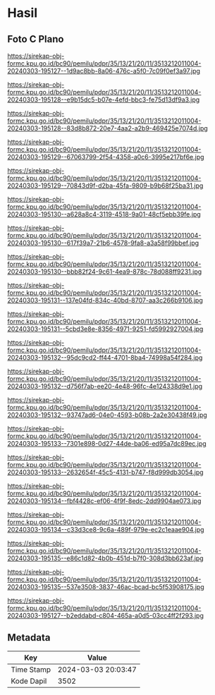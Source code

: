 # Hasil

## Foto C Plano

https://sirekap-obj-formc.kpu.go.id/bc90/pemilu/pdpr/35/13/21/20/11/3513212011004-20240303-195127--1d9ac8bb-8a06-476c-a5f0-7c09f0ef3a97.jpg

https://sirekap-obj-formc.kpu.go.id/bc90/pemilu/pdpr/35/13/21/20/11/3513212011004-20240303-195128--e9b15dc5-b07e-4efd-bbc3-fe75d13df9a3.jpg

https://sirekap-obj-formc.kpu.go.id/bc90/pemilu/pdpr/35/13/21/20/11/3513212011004-20240303-195128--83d8b872-20e7-4aa2-a2b9-469425e7074d.jpg

https://sirekap-obj-formc.kpu.go.id/bc90/pemilu/pdpr/35/13/21/20/11/3513212011004-20240303-195129--67063799-2f54-4358-a0c6-3995e217bf6e.jpg

https://sirekap-obj-formc.kpu.go.id/bc90/pemilu/pdpr/35/13/21/20/11/3513212011004-20240303-195129--70843d9f-d2ba-45fa-9809-b9b68f25ba31.jpg

https://sirekap-obj-formc.kpu.go.id/bc90/pemilu/pdpr/35/13/21/20/11/3513212011004-20240303-195130--a628a8c4-3119-4518-9a01-48cf5ebb39fe.jpg

https://sirekap-obj-formc.kpu.go.id/bc90/pemilu/pdpr/35/13/21/20/11/3513212011004-20240303-195130--617f39a7-21b6-4578-9fa8-a3a58f99bbef.jpg

https://sirekap-obj-formc.kpu.go.id/bc90/pemilu/pdpr/35/13/21/20/11/3513212011004-20240303-195130--bbb82f24-9c61-4ea9-878c-78d088ff9231.jpg

https://sirekap-obj-formc.kpu.go.id/bc90/pemilu/pdpr/35/13/21/20/11/3513212011004-20240303-195131--137e04fd-834c-40bd-8707-aa3c266b9106.jpg

https://sirekap-obj-formc.kpu.go.id/bc90/pemilu/pdpr/35/13/21/20/11/3513212011004-20240303-195131--5cbd3e8e-8356-4971-9251-fd5992927004.jpg

https://sirekap-obj-formc.kpu.go.id/bc90/pemilu/pdpr/35/13/21/20/11/3513212011004-20240303-195132--95dc9cd2-ff44-4701-8ba4-74998a54f284.jpg

https://sirekap-obj-formc.kpu.go.id/bc90/pemilu/pdpr/35/13/21/20/11/3513212011004-20240303-195132--d756f7ab-ee20-4e48-96fc-4e124338d9e1.jpg

https://sirekap-obj-formc.kpu.go.id/bc90/pemilu/pdpr/35/13/21/20/11/3513212011004-20240303-195132--93747ad6-04e0-4593-b08b-2a2e30438f49.jpg

https://sirekap-obj-formc.kpu.go.id/bc90/pemilu/pdpr/35/13/21/20/11/3513212011004-20240303-195133--7301e898-0d27-44de-ba06-ed95a7dc89ec.jpg

https://sirekap-obj-formc.kpu.go.id/bc90/pemilu/pdpr/35/13/21/20/11/3513212011004-20240303-195133--2632654f-45c5-4131-b747-f8d999db3054.jpg

https://sirekap-obj-formc.kpu.go.id/bc90/pemilu/pdpr/35/13/21/20/11/3513212011004-20240303-195134--fbf4428c-ef06-4f9f-8edc-2dd9904ae073.jpg

https://sirekap-obj-formc.kpu.go.id/bc90/pemilu/pdpr/35/13/21/20/11/3513212011004-20240303-195134--c33d3ce8-9c6a-489f-979e-ec2c1eaae904.jpg

https://sirekap-obj-formc.kpu.go.id/bc90/pemilu/pdpr/35/13/21/20/11/3513212011004-20240303-195135--e86c1d82-4b0b-451d-b7f0-308d3bb623af.jpg

https://sirekap-obj-formc.kpu.go.id/bc90/pemilu/pdpr/35/13/21/20/11/3513212011004-20240303-195135--537e3508-3837-46ac-bcad-bc5f53908175.jpg

https://sirekap-obj-formc.kpu.go.id/bc90/pemilu/pdpr/35/13/21/20/11/3513212011004-20240303-195127--b2eddabd-c804-465a-a0d5-03cc4ff2f293.jpg


## Metadata

| Key        | Value               |
| ---------- | ------------------- |
| Time Stamp | 2024-03-03 20:03:47 |
| Kode Dapil | 3502                |



